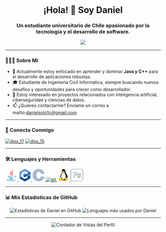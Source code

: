 <h1 align="center">¡Hola! 👋 Soy Daniel</h1>
<h3 align="center">Un estudiante universitario de Chile apasionado por la tecnología y el desarrollo de software.</h3>

<p align="center">
  <img src="https://media.giphy.com/media/M9gbBd9nbDrOTu1Mqx/giphy.gif" width="100">
</p>

---

### 👨🏻‍💻 Sobre Mí

- 🌱 Actualmente estoy enfocado en aprender y dominar **Java y C++** para el desarrollo de aplicaciones robustas.
- 🎓 Estudiante de Ingenieria Civil Informatica, siempre buscando nuevos desafíos y oportunidades para crecer como desarrollador.
- 🔭 Estoy interesado en proyectos relacionados con inteligencia artificial, ciberseguridad y ciencias de datos.
- 📫 ¿Quieres contactarme? Envíame un correo a mailto:danielsoto1c@gmail.com.

---

### 🤝 Conecta Conmigo

<p align="left">
<a href="https://twitter.com/diss_17" target="_blank"><img align="center" src="https://raw.githubusercontent.com/rahuldkjain/github-profile-readme-generator/master/src/images/icons/Social/twitter.svg" alt="diss_17" height="30" width="40" /></a>
<a href="https://instagram.com/diss_15" target="_blank"><img align="center" src="https://raw.githubusercontent.com/rahuldkjain/github-profile-readme-generator/master/src/images/icons/Social/instagram.svg" alt="diss_15" height="30" width="40" /></a>
</p>

---

### 🛠️ Lenguajes y Herramientas

<p align="left">
    <a href="https://www.java.com" target="_blank" rel="noreferrer">
        <img src="https://raw.githubusercontent.com/devicons/devicon/master/icons/java/java-original.svg" alt="java" width="40" height="40"/>
    </a>
    <a href="https://www.cplusplus.com/" target="_blank" rel="noreferrer">
        <img src="https://raw.githubusercontent.com/devicons/devicon/master/icons/cplusplus/cplusplus-original.svg" alt="c++" width="40" height="40"/>
    </a>
    <a href="https://www.cprogramming.com/" target="_blank" rel="noreferrer">
        <img src="https://raw.githubusercontent.com/devicons/devicon/master/icons/c/c-original.svg" alt="c" width="40" height="40"/>
    </a>
    <a href="https://git-scm.com/" target="_blank" rel="noreferrer">
        <img src="https://www.vectorlogo.zone/logos/git-scm/git-scm-icon.svg" alt="git" width="40" height="40"/>
    </a>
    <a href="https://www.linux.org/" target="_blank" rel="noreferrer">
        <img src="https://raw.githubusercontent.com/devicons/devicon/master/icons/linux/linux-original.svg" alt="linux" width="40" height="40"/>
    </a>
    <a href="https://www.photoshop.com/en" target="_blank" rel="noreferrer">
        <img src="https://raw.githubusercontent.com/devicons/devicon/master/icons/photoshop/photoshop-line.svg" alt="photoshop" width="40" height="40"/>
    </a>
</p>

---

### 📊 Mis Estadísticas de GitHub

<p align="center">
  <img align="center" src="https://github-readme-stats.vercel.app/api?username=tu-usuario-de-github&show_icons=true&locale=es&theme=dracula" alt="Estadísticas de Daniel en GitHub" />
  <img align="center" src="https://github-readme-stats.vercel.app/api/top-langs/?username=tu-usuario-de-github&layout=compact&locale=es&theme=dracula" alt="Lenguajes más usados por Daniel" />
</p>

---
<p align="center">
  <img src="https://komarev.com/ghpvc/?username=tu-usuario-de-github&label=Vistas%20del%20Perfil&color=0e75b6&style=flat" alt="Contador de Vistas del Perfil" />
</p>
